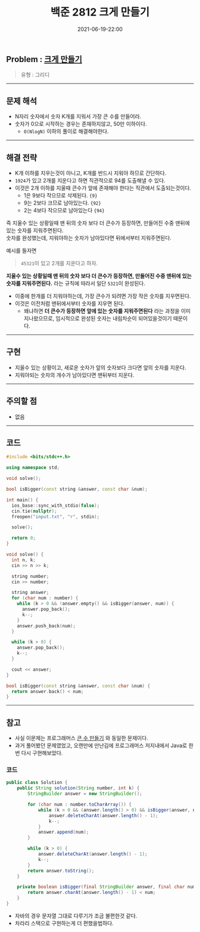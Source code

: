 ﻿---
title: 백준 2812 크게 만들기
date: 2021-06-19-22:00
categories:
- PS

tags:
- baekjoon
- PS
- Problem Solve
- Greedy
---

## Problem : [크게 만들기](https://www.acmicpc.net/problem/2812)
> 유형 : 그리디

---


## 문제 해석
- N자리 숫자에서 숫자 K개를 지워서 가장 큰 수를 만들어라.
- 숫자가 0으로 시작하는 경우는 존재하지않고, 50만 이하이다.
  - `O(NlogN)` 이하의 풀이로 해결해야한다.

---

## 해결 전략
- K개 이하를 지우는것이 아니고, K개를 반드시 지워야 하므로 간단하다.
- `1924`가 있고 2개를 지운다고 하면 직관적으로 94를 도출해낼 수 있다.
- 이것은 2개 이하를 지울때 큰수가 앞에 존재해야 한다는 직관에서 도출되는것이다.
  - 1은 9보다 작으므로 삭제된다. `{9}`
  - 9는 2보다 크므로 남아있는다. `{92}`
  - 2는 4보다 작으므로 남아있는다 `{94}`

즉 지울수 있는 상황일때 맨 뒤의 숫자 보다 더 큰수가 등장하면, 만들어진 수중 맨뒤에 있는 숫자를 지워주면된다.  
숫자를 완성했는데, 지워야하는 숫자가 남아있다면 뒤에서부터 지워주면된다.

예시를 들자면
> `45321`이 있고 2개를 지운다고 하자.

**지울수 있는 상황일때 맨 뒤의 숫자 보다 더 큰수가 등장하면, 만들어진 수중 맨뒤에 있는 숫자를 지워주면된다.** 라는 규칙에 따라서 일단 `5321`이 완성된다.

- 이중에 한개를 더 지워야하는데, 가장 큰수가 되려면 가장 작은 숫자를 지우면된다.  
- 이것은 이전처럼 맨뒤에서부터 숫자를 지우면 된다.
  - 왜냐하면 **더 큰수가 등장하면 앞에 있는 숫자를 지워주면된다** 라는 과정을 이미 지나왔으므로, 임시적으로 완성된 숫자는 내림차순이 되어있을것이기 때문이다.

---

## 구현
- 지울수 있는 상황이고, 새로운 숫자가 앞의 숫자보다 크다면 앞의 숫자를 지운다.
- 지워야되는 숫자의 개수가 남아있다면 맨뒤부터 지운다.

---

## 주의할 점
- 없음

---

## 코드

```c++
#include <bits/stdc++.h>

using namespace std;

void solve();

bool isBigger(const string &answer, const char &num);

int main() {
  ios_base::sync_with_stdio(false);
  cin.tie(nullptr);
  freopen("input.txt", "r", stdin);

  solve();

  return 0;
}

void solve() {
  int n, k;
  cin >> n >> k;

  string number;
  cin >> number;

  string answer;
  for (char num : number) {
    while (k > 0 && !answer.empty() && isBigger(answer, num)) {
      answer.pop_back();
      k--;
    }
    answer.push_back(num);
  }

  while (k > 0) {
    answer.pop_back();
    k--;
  }

  cout << answer;
}

bool isBigger(const string &answer, const char &num) {
  return answer.back() < num;
}
```


---


## 참고
- 사실 이문제는 프로그래머스 [큰 수 만들기](https://programmers.co.kr/learn/courses/30/lessons/42883?language=java#) 와 동일한 문제이다.  
- 과거 풀어봤던 문제였었고, 오랜만에 만난김에 프로그래머스 저지내에서 Java로 한번 다시 구현해보았다.

### 코드

```java
public class Solution {
    public String solution(String number, int k) {
        StringBuilder answer = new StringBuilder();

        for (char num : number.toCharArray()) {
            while (k > 0 && (answer.length() > 0) && isBigger(answer, num)) {
                answer.deleteCharAt(answer.length() - 1);
                k--;
            }
            answer.append(num);
        }

        while (k > 0) {
            answer.deleteCharAt(answer.length() - 1);
            k--;
        }
        return answer.toString();
    }

    private boolean isBigger(final StringBuilder answer, final char num) {
        return answer.charAt(answer.length() - 1) < num;
    }
}
```

- 자바의 경우 문자열 그대로 다루기가 조금 불편한것 같다.
- 차라리 스택으로 구현하는게 더 편했을법하다.